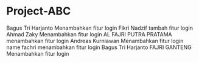 # Project-ABC

Bagus Tri Harjanto Menambahkan fitur login
Fikri Nadzif tambah fitur login
Ahmad Zaky Menambahkan fitur login
AL FAJRI PUTRA PRATAMA menambahkan fitur login
Andreas Kurniawan
Menambahkan fitur login
name fachri
menambahkan fitur login
Bagus Tri Harjanto
FAJRI GANTENG
Menambahkan fitur login
